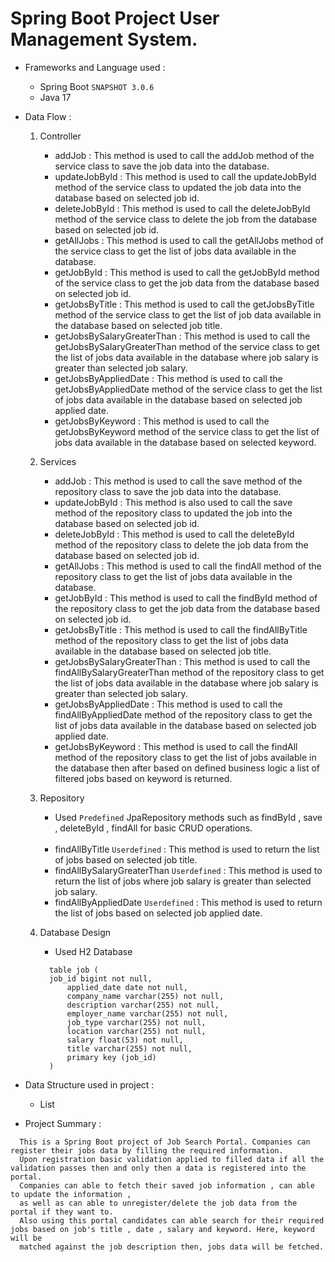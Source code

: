 # Spring Boot Project User Management System.

- Frameworks and Language used :
  - Spring Boot `SNAPSHOT 3.0.6`
  - Java 17

- Data Flow :
  1. Controller
      <br/>
      - addJob : This method is used to call the addJob method of the service class to save the job data into the database.
      - updateJobById : This method is used to call the updateJobById method of the service class to updated the job data into the database based on selected job id.
      - deleteJobById : This method is used to call the deleteJobById method of the service class to delete the job from the database based on selected job id.
      - getAllJobs : This method is used to call the getAllJobs method of the service class to get the list of jobs data available in the database.
      - getJobById :  This method is used to call the getJobById method of the service class to get the job data from the database based on selected job id.
      - getJobsByTitle : This method is used to call the getJobsByTitle method of the service class to get the list of job data available in the database based on selected job title.
      - getJobsBySalaryGreaterThan : This method is used to call the getJobsBySalaryGreaterThan method of the service class to get the list of jobs data available in the database where job salary is greater than selected job salary.
      - getJobsByAppliedDate : This method is used to call the getJobsByAppliedDate method of the service class to get the list of jobs data available in the database based on selected job applied date.
      - getJobsByKeyword : This method is used to call the getJobsByKeyword method of the service class to get the list of jobs data available in the database based on selected keyword.
      
  2. Services
      <br/>
      - addJob : This method is used to call the save method of the repository class to save the job data into the database.
      - updateJobById :  This method is also used to call the save method of the repository class to updated the job into the database based on selected job id.
      - deleteJobById : This method is used to call the deleteById method of the repository class to delete the job data from the database based on selected job id.
      - getAllJobs : This method is used to call the findAll method of the repository class to get the list of jobs data available in the database. 
      - getJobById :  This method is used to call the findById method of the repository class to get the job data from the database based on selected job id.
      - getJobsByTitle : This method is used to call the findAllByTitle method of the repository class to get the list of jobs data available in the database based on selected job title.
      - getJobsBySalaryGreaterThan : This method is used to call the findAllBySalaryGreaterThan method of the repository class to get the list of jobs data available in the database where job salary is greater than selected job salary.
      - getJobsByAppliedDate : This method is used to call the findAllByAppliedDate method of the repository class to get the list of jobs data available in the database based on selected job applied date.
      - getJobsByKeyword : This method is used to call the findAll method of the repository class to get the list of jobs available in the database then after based on defined business logic a list of filtered jobs based on keyword is returned.
      
  3. Repository
      - Used `Predefined` JpaRepository methods such as findById , save , deleteById , findAll for basic CRUD operations.
        
      <br/>
      
      - findAllByTitle `Userdefined` : This method is used to return the list of jobs based on selected job title.
      - findAllBySalaryGreaterThan `Userdefined` : This method is used to return the list of jobs where job salary is greater than selected job salary.
      - findAllByAppliedDate `Userdefined` : This method is used to return the list of jobs based on selected job applied date.
      
  4. Database Design
      - Used H2 Database
      ```
		table job (
        job_id bigint not null,
        	applied_date date not null,
        	company_name varchar(255) not null,
        	description varchar(255) not null,
        	employer_name varchar(255) not null,
        	job_type varchar(255) not null,
        	location varchar(255) not null,
        	salary float(53) not null,
        	title varchar(255) not null,
        	primary key (job_id)
    	)
      ```
   
- Data Structure used in project :
  - List

- Project Summary :
```
  This is a Spring Boot project of Job Search Portal. Companies can register their jobs data by filling the required information.
  Upon registration basic validation applied to filled data if all the validation passes then and only then a data is registered into the portal.
  Companies can able to fetch their saved job information , can able to update the information ,
  as well as can able to unregister/delete the job data from the portal if they want to.
  Also using this portal candidates can able search for their required jobs based on job's title , date , salary and keyword. Here, keyword will be
  matched against the job description then, jobs data will be fetched.
  
```
